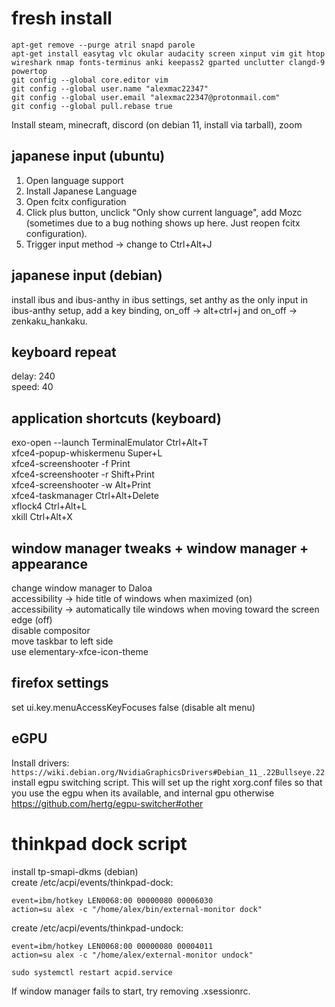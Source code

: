# fresh install

```apt-get remove --purge atril snapd parole```  
```apt-get install easytag vlc okular audacity screen xinput vim git htop wireshark nmap fonts-terminus anki keepass2 gparted unclutter clangd-9 powertop```  
```git config --global core.editor vim```  
```git config --global user.name "alexmac22347"```  
```git config --global user.email "alexmac22347@protonmail.com"```  
```git config --global pull.rebase true```   

Install steam, minecraft, discord (on debian 11, install via tarball), zoom

## japanese input (ubuntu)
1. Open language support
2. Install Japanese Language
3. Open fcitx configuration
4. Click plus button, unclick "Only show current language", 
   add Mozc (sometimes due to a 
   bug nothing shows up here. Just reopen fcitx configuration).
5. Trigger input method -> change to Ctrl+Alt+J

## japanese input (debian)
install ibus and ibus-anthy
in ibus settings, set anthy as the only input
in ibus-anthy setup, add a key binding, on_off -> alt+ctrl+j
and on_off -> zenkaku_hankaku.

## keyboard repeat
delay: 240  
speed: 40  

## application shortcuts (keyboard)
exo-open --launch TerminalEmulator  Ctrl+Alt+T  
xfce4-popup-whiskermenu Super+L  
xfce4-screenshooter -f Print  
xfce4-screenshooter -r Shift+Print  
xfce4-screenshooter -w Alt+Print  
xfce4-taskmanager Ctrl+Alt+Delete  
xflock4 Ctrl+Alt+L  
xkill Ctrl+Alt+X  

## window manager tweaks + window manager + appearance
change window manager to Daloa  
accessibility -> hide title of windows when maximized (on)  
accessibility -> automatically tile windows when moving toward the screen edge (off)  
disable compositor  
move taskbar to left side  
use elementary-xfce-icon-theme

## firefox settings
set ui.key.menuAccessKeyFocuses false (disable alt menu)  

## eGPU
Install drivers:
```https://wiki.debian.org/NvidiaGraphicsDrivers#Debian_11_.22Bullseye.22```
install egpu switching script. This will set up the right xorg.conf files
so that you use the egpu when its available, and internal gpu otherwise
https://github.com/hertg/egpu-switcher#other

# thinkpad dock script
install tp-smapi-dkms (debian)  
create /etc/acpi/events/thinkpad-dock:  
```
event=ibm/hotkey LEN0068:00 00000080 00006030
action=su alex -c "/home/alex/bin/external-monitor dock"
``` 

create /etc/acpi/events/thinkpad-undock:  
```
event=ibm/hotkey LEN0068:00 00000080 00004011
action=su alex -c "/home/alex/external-monitor undock"
```  

```
sudo systemctl restart acpid.service
```

If window manager fails to start, try removing .xsessionrc.
